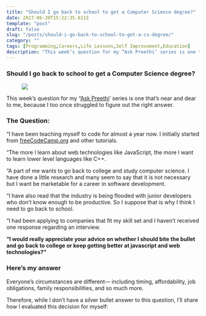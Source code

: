 ```yaml
---
title: "Should I go back to school to get a Computer Science degree?"
date: 2017-06-30T15:22:35.611Z
template: "post"
draft: false
slug: "/posts/should-i-go-back-to-school-to-get-a-cs-degree/"
category: ""
tags: [Programming,Careers,Life Lessons,Self Improvement,Education]
description: "This week’s question for my “Ask Preethi’ series is one that’s near and dear to me, because I too once struggled to figure out the right answer. “I have been teaching myself to code for almost a year…"
---
```


### Should I go back to school to get a Computer Science degree?

<figure>

![](/media/should-i-go-back-to-school-to-get-a-cs-degree-0.jpeg)

</figure>

This week’s question for my “[Ask Preethi](https://medium.freecodecamp.org/what-are-the-most-challenging-parts-of-your-coding-journey-fbd7d3a7600f)’ series is one that’s near and dear to me, because I too once struggled to figure out the right answer.

### The Question:

“I have been teaching myself to code for almost a year now. I initially started from [freeCodeCamp.org](http://freecodecamp.com/) and other tutorials.

“The more I learn about web technologies like JavaScript, the more I want to learn lower level languages like C++.

“A part of me wants to go back to college and study computer science. I have done a little research and many seem to say that it is not necessary but I want be marketable for a career in software development.

“I have also read that the industry is being flooded with junior developers who don’t know enough to be productive. So I suppose that is why I think I need to go back to school.

“I had been applying to companies that fit my skill set and I haven’t received one response regarding an interview.

**“I would really appreciate your advice on whether I should bite the bullet and go back to college or keep getting better at javascript and web technologies?”**

### Here’s my answer

Everyone’s circumstances are different— including timing, affordability, job obligations, family responsibilities, and so much more.

Therefore, while I don’t have a silver bullet answer to this question, I’ll share how I evaluated this decision for myself:
